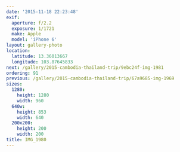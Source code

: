 ```yaml
---
date: '2015-11-18 22:23:48'
exif:
  aperture: f/2.2
  exposure: 1/1721
  make: Apple
  model: 'iPhone 6'
layout: gallery-photo
location:
  latitude: 13.36013667
  longitude: 103.87645833
next: /gallery/2015-cambodia-thailand-trip/9ebc24f-img-1981
ordering: 91
previous: /gallery/2015-cambodia-thailand-trip/67a9685-img-1969
sizes:
  1280:
    height: 1280
    width: 960
  640w:
    height: 853
    width: 640
  200x200:
    height: 200
    width: 200
title: IMG_1980
---
```


